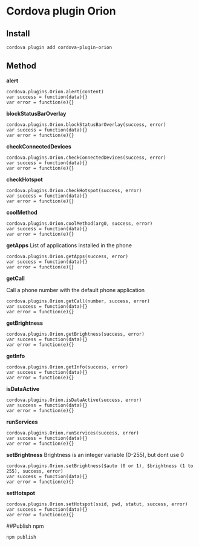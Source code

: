 # Cordova plugin Orion

## Install

    cordova plugin add cordova-plugin-orion

## Method
**alert**

    cordova.plugins.Orion.alert(content)
    var success = function(data){}
    var error = function(e){}
    
**blockStatusBarOverlay**

    cordova.plugins.Orion.blockStatusBarOverlay(success, error)
    var success = function(data){}
    var error = function(e){}

**checkConnectedDevices**

    cordova.plugins.Orion.checkConnectedDevices(success, error)
    var success = function(data){}
    var error = function(e){}
    
**checkHotspot**

    cordova.plugins.Orion.checkHotspot(success, error)
    var success = function(data){}
    var error = function(e){}
    
**coolMethod**

    cordova.plugins.Orion.coolMethod(arg0, success, error)
    var success = function(data){}
    var error = function(e){}
    
**getApps**
List of applications installed in the phone

    cordova.plugins.Orion.getApps(success, error)
    var success = function(data){}
    var error = function(e){}
    
**getCall**

Call a phone number with the default phone application  

    cordova.plugins.Orion.getCall(number, success, error)
    var success = function(data){}
    var error = function(e){}
    
**getBrightness**

    cordova.plugins.Orion.getBrightness(success, error)
    var success = function(data){}
    var error = function(e){}
    
**getInfo**

    cordova.plugins.Orion.getInfo(success, error)
    var success = function(data){}
    var error = function(e){}
    
**isDataActive**

    cordova.plugins.Orion.isDataActive(success, error)
    var success = function(data){}
    var error = function(e){} 
    
**runServices**

    cordova.plugins.Orion.runServices(success, error)
    var success = function(data){}
    var error = function(e){}
    
**setBrightness**
Brightness is an integer variable (0-255), but dont use 0

    cordova.plugins.Orion.setBrightness($auto (0 or 1), $brightness (1 to 255), success, error)
    var success = function(data){}
    var error = function(e){}
    
**setHotspot**

    cordova.plugins.Orion.setHotspot(ssid, pwd, statut, success, error)
    var success = function(data){}
    var error = function(e){}

##Publish npm

    npm publish